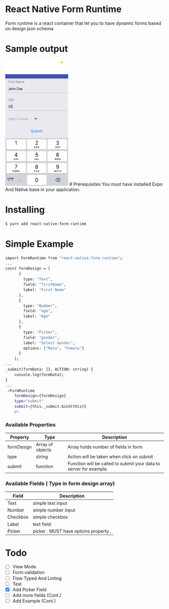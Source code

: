 # React Native Form Runtime

Form runtime is a react container that let you to have dynamic forms based on design json schema.

# Sample output

<img src="https://github.com/msamirma/react-native-form-runtime/blob/master/Example.png" width="200" height="400" />
# Prerequisites
You must have installed Expo And Native base in your application.

# Installing

```sh
$ yarn add react-native-form-runtime
```

# Simple Example

```sh
import FormRuntime from "react-native-form-runtime";
...
const formDesign = [
      {
        type: "Text",
        field: "firstName",
        label: "First Name"
      },
      {
        type: "Number",
        field: "age",
        label: "Age"
      },
      {
        type: "Picker",
        field: "gender",
        label: "Select Gender",
        options: ["Male", "Female"]
      }
    ];
...
_submit(formData: {}, ACTION: string) {
    console.log(formData);
}
...
 <FormRuntime
    formDesign={formDesign}
    type="submit"
    submit={this._submit.bind(this)}
    />
```

### Available Properties

| Property   | Type             | Description                                                        |
| ---------- | ---------------- | ------------------------------------------------------------------ |
| formDesign | Array of objects | Array holds number of fields in form                               |
| type       | string           | Action will be taken when click on submit                          |
| submit     | function         | Function will be called to submit your data to server for example. |

### Available Fields ( Type in form design array)

| Field    | Description                           |
| -------- | ------------------------------------- |
| Text     | simple text input                     |
| Number   | simple number input                   |
| Checkbox | simple checkbox                       |
| Label    | text field                            |
| Picker   | picker . MUST have options property . |

# Todo

- [ ] View Mode
- [ ] Form validation
- [ ] Flow Typed And Linting
- [ ] Test
- [x] Add Picker Field
- [ ] Add more fields (Cont.)
- [ ] Add Example (Cont.)
